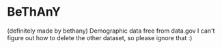 # BeThAnY
(definitely made by bethany)
Demographic data free from data.gov
I can't figure out how to delete the other dataset, so please ignore that :)
